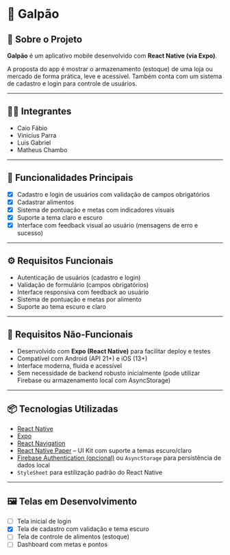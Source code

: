 # 🛒 Galpão

## 📱 Sobre o Projeto

**Galpão** é um aplicativo mobile desenvolvido com **React Native (via Expo)**.

A proposta do app é mostrar o armazenamento (estoque) de uma loja ou mercado de forma prática, leve e acessível. Também conta com um sistema de cadastro e login para controle de usuários.

---

## 👩‍💻 Integrantes

- Caio Fábio  
- Vinicius Parra  
- Luis Gabriel  
- Matheus Chambo  

---

## 🧩 Funcionalidades Principais

- [x] Cadastro e login de usuários com validação de campos obrigatórios  
- [x] Cadastrar alimentos  
- [x] Sistema de pontuação e metas com indicadores visuais  
- [x] Suporte a tema claro e escuro  
- [x] Interface com feedback visual ao usuário (mensagens de erro e sucesso)

---

## ⚙️ Requisitos Funcionais

- Autenticação de usuários (cadastro e login)  
- Validação de formulário (campos obrigatórios)  
- Interface responsiva com feedback ao usuário  
- Sistema de pontuação e metas por alimento  
- Suporte ao tema escuro e claro  

---

## 📐 Requisitos Não-Funcionais

- Desenvolvido com **Expo (React Native)** para facilitar deploy e testes  
- Compatível com Android (API 21+) e iOS (13+)  
- Interface moderna, fluida e acessível  
- Sem necessidade de backend robusto inicialmente (pode utilizar Firebase ou armazenamento local com AsyncStorage)  

---

## 📦 Tecnologias Utilizadas

- [React Native](https://reactnative.dev/)  
- [Expo](https://expo.dev/)  
- [React Navigation](https://reactnavigation.org/)  
- [React Native Paper](https://callstack.github.io/react-native-paper/) – UI Kit com suporte a temas escuro/claro  
- [Firebase Authentication (opcional)](https://firebase.google.com/products/auth) ou `AsyncStorage` para persistência de dados local  
- `StyleSheet` para estilização padrão do React Native  

---

## 🖼️ Telas em Desenvolvimento

- [ ] Tela inicial de login  
- [x] Tela de cadastro com validação e tema escuro  
- [ ] Tela de controle de alimentos (estoque)  
- [ ] Dashboard com metas e pontos  
